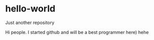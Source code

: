 # hello-world
Just another repository

Hi people. I started github and will be a best programmer here) hehe
